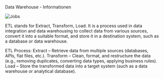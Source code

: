 Data Warehouse - Informationen

![Jobs](/img/jobs.png)

ETL stands for Extract, Transform, Load. It is a process used in data integration and data warehousing to collect data from various sources, convert it into a suitable format, and store it in a destination system, such as a database or data warehouse.

ETL Process:
Extract – Retrieve data from multiple sources (databases, APIs, flat files, etc.).
Transform – Clean, format, and restructure the data (e.g., removing duplicates, converting data types, applying business rules).
Load – Store the transformed data into a target system (such as a data warehouse or analytical database).


